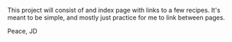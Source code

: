 This project will consist of and index page with links to a few recipes. 
It's meant to be simple, and mostly just practice for me to link between pages.

Peace,
JD
